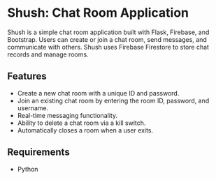 # Shush: Chat Room Application

Shush is a simple chat room application built with Flask, Firebase, and Bootstrap. Users can create or join a chat room, send messages, and communicate with others. Shush uses Firebase Firestore to store chat records and manage rooms. 

## Features
- Create a new chat room with a unique ID and password.
- Join an existing chat room by entering the room ID, password, and username.
- Real-time messaging functionality.
- Ability to delete a chat room via a kill switch.
- Automatically closes a room when a user exits.

## Requirements

- Python 